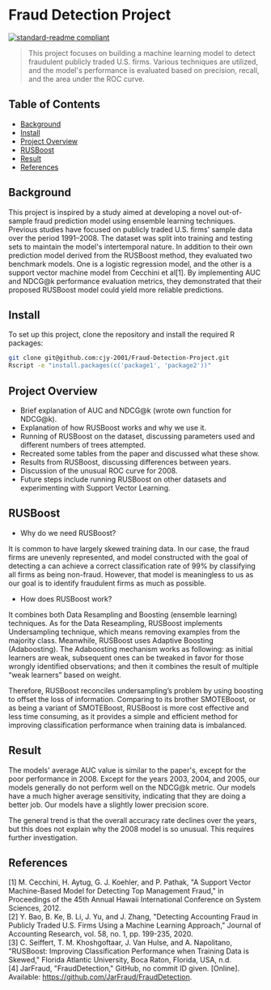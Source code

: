 # Fraud Detection Project

[![standard-readme compliant](https://img.shields.io/badge/readme%20style-standard-brightgreen.svg?style=flat-square)](https://github.com/RichardLitt/standard-readme)

> This project focuses on building a machine learning model to detect fraudulent publicly traded U.S. firms. Various techniques are utilized, and the model's performance is evaluated based on precision, recall, and the area under the ROC curve.

## Table of Contents
- [Background](#background)
- [Install](#install)
- [Project Overview](#project-overview)
- [RUSBoost](#rusboost)
- [Result](#result)
- [References](#references)

## Background

This project is inspired by a study aimed at developing a novel out-of-sample fraud prediction model using ensemble learning techniques. Previous studies have focused on publicly traded U.S. firms' sample data over the period 1991–2008. The dataset was split into training and testing sets to maintain the model's intertemporal nature. In addition to their own prediction model derived from the RUSBoost method, they evaluated two benchmark models. One is a logistic regression model, and the other is a support vector machine model from Cecchini et al[1]. By implementing AUC and NDCG@k performance evaluation metrics, they demonstrated that their proposed RUSBoost model could yield more reliable predictions.

## Install

To set up this project, clone the repository and install the required R packages:

```bash
git clone git@github.com:cjy-2001/Fraud-Detection-Project.git
Rscript -e "install.packages(c('package1', 'package2'))"
```

## Project Overview

- Brief explanation of AUC and NDCG@k (wrote own function for NDCG@k).
- Explanation of how RUSBoost works and why we use it.
- Running of RUSBoost on the dataset, discussing parameters used and different numbers of trees attempted.
- Recreated some tables from the paper and discussed what these show.
- Results from RUSBoost, discussing differences between years.
- Discussion of the unusual ROC curve for 2008.
- Future steps include running RUSBoost on other datasets and experimenting with Support Vector Learning.


## RUSBoost

- Why do we need RUSBoost?

It is common to have largely skewed training data. In our case, the fraud firms are unevenly represented, and model constructed with the goal of detecting a can achieve a correct classification rate of 99% by classifying all firms as being non-fraud. However, that model is meaningless to us as our goal is to identify fraudulent firms as much as possible.

- How does RUSBoost work?

It combines both Data Resampling and Boosting (ensemble learning) techniques. As for the Data Reseampling, RUSBoost implements Undersampling technique, which means removing examples from the majority class. Meanwhile, RUSBoost uses Adaptive Boosting (Adaboosting). The Adaboosting mechanism works as following: as initial learners are weak, subsequent ones can be tweaked in favor for those wrongly identified observations; and then it combines the result of multiple “weak learners” based on weight. 

Therefore, RUSBoost reconciles undersampling’s problem by using boosting to offset the loss of information. Comparing to its brother SMOTEBoost, or as being a variant of SMOTEBoost, RUSBoost is more cost effective and less time consuming, as it provides a simple and efficient method for improving classification performance when training data is imbalanced. 

## Result

The models' average AUC value is similar to the paper's, except for the poor performance in 2008. Except for the years 2003, 2004, and 2005, our models generally do not perform well on the NDCG@k metric. Our models have a much higher average sensitivity, indicating that they are doing a better job. Our models have a slightly lower precision score.

The general trend is that the overall accuracy rate declines over the years, but this does not explain why the 2008 model is so unusual. This requires further investigation.

## References

[1] M. Cecchini, H. Aytug, G. J. Koehler, and P. Pathak, "A Support Vector Machine-Based Model for Detecting Top Management Fraud," in Proceedings of the 45th Annual Hawaii International Conference on System Sciences, 2012.<br />
[2] Y. Bao, B. Ke, B. Li, J. Yu, and J. Zhang, "Detecting Accounting Fraud in Publicly Traded U.S. Firms Using a Machine Learning Approach," Journal of Accounting Research, vol. 58, no. 1, pp. 199-235, 2020.<br />
[3] C. Seiffert, T. M. Khoshgoftaar, J. Van Hulse, and A. Napolitano, "RUSBoost: Improving Classification Performance when Training Data is Skewed," Florida Atlantic University, Boca Raton, Florida, USA, n.d.<br />
[4] JarFraud, "FraudDetection," GitHub, no commit ID given. [Online]. Available: https://github.com/JarFraud/FraudDetection.
